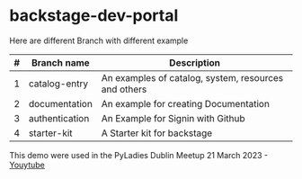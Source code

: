 # backstage-dev-portal

Here are different Branch with different example 

|#|Branch name| Description|
|---|---|---|
|1|catalog-entry| An examples of catalog, system, resources and others|
|2|documentation| An example for creating Documentation
|3|authentication|An Example for Signin with Github|
|4|starter-kit| A Starter  kit for backstage|

This demo were used in the PyLadies Dublin Meetup 21 March 2023 - [Youytube](https://t.co/6crvMlXjHs) 
